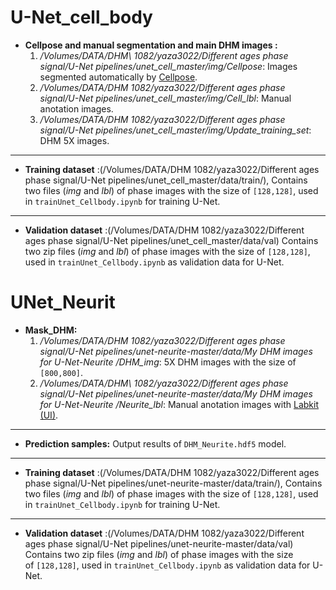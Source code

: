 # U-Net_cell_body

 * **Cellpose and manual segmentation and main DHM images :**
    1. _/Volumes/DATA/DHM\ 1082/yaza3022/Different ages phase signal/U-Net pipelines/unet_cell_master/img/Cellpose_: Images segmented automatically by [Cellpose](https://github.com/mouseland/cellpose).
    2.  _/Volumes/DATA/DHM 1082/yaza3022/Different ages phase signal/U-Net pipelines/unet_cell_master/img/Cell_lbl_: Manual anotation images.
    3. _/Volumes/DATA/DHM 1082/yaza3022/Different ages phase signal/U-Net pipelines/unet_cell_master/img/Update_training_set_:  DHM 5X images.

    
***

* **Training dataset** :(/Volumes/DATA/DHM 1082/yaza3022/Different ages phase signal/U-Net pipelines/unet_cell_master/data/train/), Contains two files (_img_ and _lbl_) of phase images  with the size of `[128,128]`, used in `trainUnet_Cellbody.ipynb` for training U-Net.
  
***


 * **Validation dataset** :(/Volumes/DATA/DHM 1082/yaza3022/Different ages phase signal/U-Net pipelines/unet_cell_master/data/val) Contains two zip files (_img_ and _lbl_) of phase images  with the size of `[128,128]`, used in `trainUnet_Cellbody.ipynb` as validation data for U-Net.



# UNet_Neurit

 * **Mask_DHM:**
    1. _/Volumes/DATA/DHM 1082/yaza3022/Different ages phase signal/U-Net pipelines/unet-neurite-master/data/My DHM images for U-Net-Neurite /DHM_img_: 5X DHM images with the size of `[800,800]`.
    2.  _/Volumes/DATA/DHM\ 1082/yaza3022/Different ages phase signal/U-Net pipelines/unet-neurite-master/data/My DHM images for U-Net-Neurite /Neurite_lbl_: Manual anotation images with [Labkit (UI)](https://github.com/juglab/labkit-ui).
    
     
***
* **Prediction samples:**  Output results of `DHM_Neurite.hdf5` model.

***



* **Training dataset** :(/Volumes/DATA/DHM 1082/yaza3022/Different ages phase signal/U-Net pipelines/unet-neurite-master/data/train/), Contains two files (_img_ and _lbl_) of phase images  with the size of `[128,128]`, used in `trainUnet_Cellbody.ipynb` for training U-Net.
  
***



 * **Validation dataset** :(/Volumes/DATA/DHM 1082/yaza3022/Different ages phase signal/U-Net pipelines/unet-neurite-master/data/val) Contains two zip files (_img_ and _lbl_) of phase images  with the size of `[128,128]`, used in `trainUnet_Cellbody.ipynb` as validation data for U-Net.
